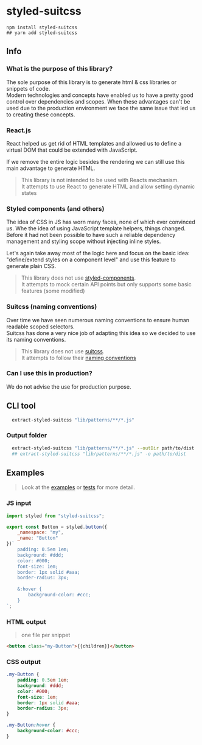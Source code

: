 # styled-suitcss

```shell
npm install styled-suitcss
## yarn add styled-suitcss
```

## Info

### What is the purpose of this library?

The sole purpose of this library is to generate html & css libraries or snippets of code.  
Modern technologies and concepts have enabled us to have a pretty good control over dependencies
and scopes. When these advantages can't be used due to the production environment we face the
same issue that led us to creating these concepts.

### React.js

React helped us get rid of HTML templates and allowed us to define a virtual DOM that could be extended
with JavaScript.

If we remove the entire logic besides the rendering we can still use this main advantage to generate HTML.

> This library is not intended to be used with Reacts mechanism.  
> It attempts to use React to generate HTML and allow setting dynamic states

### Styled components (and others)

The idea of CSS in JS has worn many faces, none of which ever convinced us. Whe the idea of using
JavaScript template helpers, things changed. Before it had not been possible to have such a reliable
dependency management and styling scope without injecting inline styles.

Let's again take away most of the logic here and focus on the basic idea: "define/extend styles on a component level"
and use this feature to generate plain CSS.

> This library does not use [styled-components](https://github.com/styled-components/styled-components).  
> It attempts to mock certain API points but only supports some basic features (some modified)

### Suitcss (naming conventions)

Over time we have seen numerous naming conventions to ensure human readable scoped selectors.  
Suitcss has done a very nice job of adapting this idea so we decided to use its naming conventions.

> This library does not use [suitcss](https://github.com/suitcss).  
> It attempts to follow their [naming conventions](https://github.com/suitcss/suit/blob/master/doc/naming-conventions.md)

### Can I use this in production?

We do not advise the use for production purpose.

## CLI tool

```bash
  extract-styled-suitcss "lib/patterns/**/*.js"
```

### Output folder

```bash
  extract-styled-suitcss "lib/patterns/**/*.js" --outDir path/to/dist
  ## extract-styled-suitcss "lib/patterns/**/*.js" -o path/to/dist
```

## Examples

> Look at the [examples](https://github.com/sinnerschrader/styled-ui/tree/master/examples)
> or [tests](https://github.com/sinnerschrader/styled-ui/tree/master/test) for more detail.

### JS input

```jsx
import styled from "styled-suitcss";

export const Button = styled.button({
	_namespace: "my",
	_name: "Button"
})`
    padding: 0.5em 1em;
    background: #ddd;
    color: #000;
    font-size: 1em;
    border: 1px solid #aaa;
    border-radius: 3px;
  
    &:hover {
        background-color: #ccc;
    }
`;
```

### HTML output

> one file per snippet

```html
<button class="my-Button">{{children}}</button>
```

### CSS output

```css
.my-Button {
	padding: 0.5em 1em;
	background: #ddd;
	color: #000;
	font-size: 1em;
	border: 1px solid #aaa;
	border-radius: 3px;
}

.my-Button:hover {
	background-color: #ccc;
}
```
